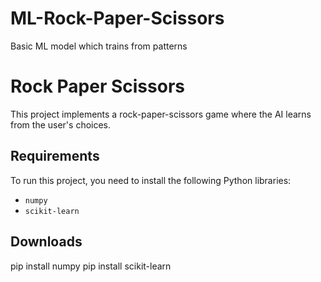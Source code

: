 # ML-Rock-Paper-Scissors
Basic ML model which trains from patterns
# Rock Paper Scissors 

This project implements a rock-paper-scissors game where the AI learns from the user's choices.

## Requirements

To run this project, you need to install the following Python libraries:

- `numpy`
- `scikit-learn`
## Downloads
pip install numpy
pip install scikit-learn
